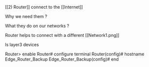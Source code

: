 
[[2) Router]] connect to the [[Internet]]

Why we need them ?

What they do on our networks ?

Router helps to connect with a different [[Network1.png]]

Is layer3 devices


Router> enable
Router# configure terminal
Router(config)# hostname Edge_Router_Backup
Edge_Router_Backup(config)# end